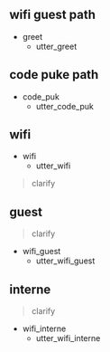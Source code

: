 ## wifi guest path              
* greet              
  - utter_greet

## code puke path
* code_puk
  - utter_code_puk

## wifi
* wifi              
  - utter_wifi
> clarify

## guest
> clarify
* wifi_guest              
  - utter_wifi_guest

## interne
> clarify
* wifi_interne              
  - utter_wifi_interne




